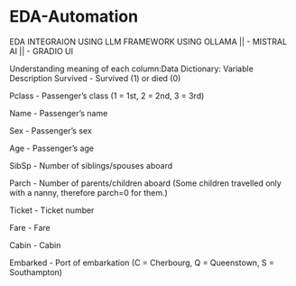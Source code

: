 # EDA-Automation

EDA INTEGRAION USING LLM FRAMEWORK USING
OLLAMA || - MISTRAL AI || - GRADIO UI

Understanding meaning of each column:Data Dictionary: Variable Description
Survived - Survived (1) or died (0)

Pclass - Passenger’s class (1 = 1st, 2 = 2nd, 3 = 3rd)

Name - Passenger’s name

Sex - Passenger’s sex

Age - Passenger’s age

SibSp - Number of siblings/spouses aboard

Parch - Number of parents/children aboard (Some children travelled only with a nanny, therefore parch=0 for them.)

Ticket - Ticket number

Fare - Fare

Cabin - Cabin

Embarked - Port of embarkation (C = Cherbourg, Q = Queenstown, S = Southampton)
